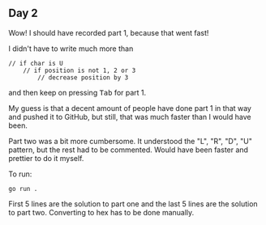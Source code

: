 ## Day 2

Wow! I should have recorded part 1, because that went fast!

I didn't have to write much more than
```
// if char is U
    // if position is not 1, 2 or 3
        // decrease position by 3
```
and then keep on pressing <kbd>Tab</kbd> for part 1.

My guess is that a decent amount of people have done part 1 in that way and pushed it to GitHub, but still, that was much faster than I would have been.

Part two was a bit more cumbersome. It understood the "L", "R", "D", "U" pattern, but the rest had to be commented. Would have been faster and prettier to do it myself.

To run:
```
go run .
```
First 5 lines are the solution to part one and the last 5 lines are the solution to part two. Converting to hex has to be done manually.
